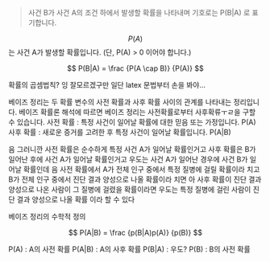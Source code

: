---
---

> 사건 B가 사건 A의 조건 하에서 발생할 확률을 나타내며 기호로는 P(B\|A) 로 표기합니다.

$$P(A)$$ 는 사건 A가 발생할 확률입니다. (단, P(A) > 0 이어야 합니다.)

$$ P(B|A) = \frac {P(A \cap B)} {P(A)} $$

확률의 곱셈법칙? 잉 잘모르겠구만 일단 latex 문법부터 손을 봐야...

베이즈 정리는 두 확률 변수의 사전 확률과 사후 확률 사이의 관계를 나타내는 정리입니다. 베이즈 확률론 해석에 따르면 베이즈 정리는 사전확률로부터 사후확류ㅜㄹ을 구할 수 있습니다.
사전 확률 : 특정 사건이 일어날 확률에 대한 믿음 또는 가정입니다. P(A)
사후 확률 : 새로운 증거를 고려한 후 특정 사건이 일어날 확률입니다. P(A\|B)
 
음 그러니깐 사전 확률은 순수하게 특정 사건 A가 일어날 확률인거고
사후 확률은 B가 일어난 후에 사건 A가 일어날 확률인거고
우도는 사건 A가 일어난 경우에 사건 B가 일어날 확률인데
음 사전 확률에서 A가 전체 인구 중에서 특정 질병에 걸릴 확률이라 치고 B가 전체 인구 중에서 진단 결과 양성으로 나올 확률이라 치면
아 사후 확률이 진단 결과 양성으로 나온 사람이 그 질병에 걸렸을 확률이라면 우도는 특정 질병에 걸린 사람이 진단 결과 양성으로 나올 확률 이라 할 수 있다


베이즈 정리의 수학적 정의

$$ P(A|B) = \frac {p(B|A)p(A)} {p(B)} $$

P(A) : A의 사전 확률
P(A\|B) : A의 사후 확률
P(B\|A) : 우도?
P(B) : B의 사전 확률